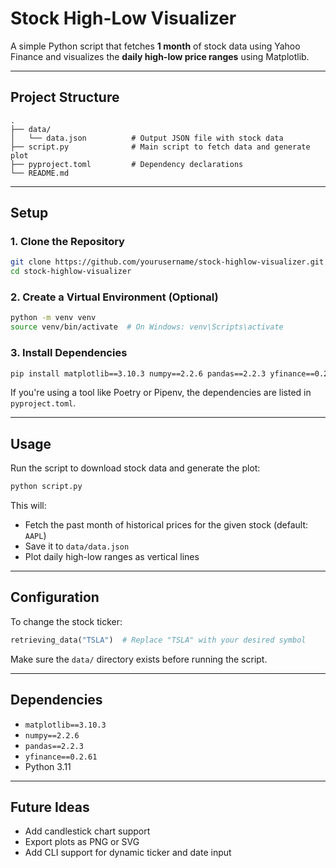 # Stock High-Low Visualizer

A simple Python script that fetches **1 month** of stock data using Yahoo Finance and visualizes the **daily high-low price ranges** using Matplotlib.

---

## Project Structure

```
.
├── data/
│   └── data.json          # Output JSON file with stock data
├── script.py              # Main script to fetch data and generate plot
├── pyproject.toml         # Dependency declarations
└── README.md              
```

---

## Setup

### 1. Clone the Repository

```bash
git clone https://github.com/yourusername/stock-highlow-visualizer.git
cd stock-highlow-visualizer
```

### 2. Create a Virtual Environment (Optional)

```bash
python -m venv venv
source venv/bin/activate  # On Windows: venv\Scripts\activate
```

### 3. Install Dependencies

```bash
pip install matplotlib==3.10.3 numpy==2.2.6 pandas==2.2.3 yfinance==0.2.61
```

If you're using a tool like Poetry or Pipenv, the dependencies are listed in `pyproject.toml`.

---

## Usage

Run the script to download stock data and generate the plot:

```bash
python script.py
```

This will:

- Fetch the past month of historical prices for the given stock (default: `AAPL`)
- Save it to `data/data.json`
- Plot daily high-low ranges as vertical lines

---

## Configuration

To change the stock ticker:

```python
retrieving_data("TSLA")  # Replace "TSLA" with your desired symbol
```

Make sure the `data/` directory exists before running the script.

---

## Dependencies

- `matplotlib==3.10.3`
- `numpy==2.2.6`
- `pandas==2.2.3`
- `yfinance==0.2.61`
- Python 3.11

---

## Future Ideas

- Add candlestick chart support  
- Export plots as PNG or SVG  
- Add CLI support for dynamic ticker and date input